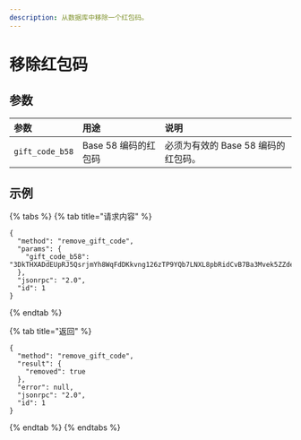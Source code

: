 ```yaml
---
description: 从数据库中移除一个红包码。
---
```


# 移除红包码

## 参数

| 参数 | 用途 | 说明 |
| :--- | :--- | :--- |
| `gift_code_b58` | Base 58 编码的红包码 | 必须为有效的 Base 58 编码的红包码。 |

## 示例

{% tabs %}
{% tab title="请求内容" %}
```text
{
  "method": "remove_gift_code",
  "params": {
    "gift_code_b58": "3DkTHXADdEUpRJ5QsrjmYh8WqFdDKkvng126zTP9YQb7LNXL8pbRidCvB7Ba3Mvek5ZZdev8EXNPrJBpGdtvfjk3hew1phmjdkf5mp35mbyvhB8UjRqoJJqDRswLrmKQL",
  },
  "jsonrpc": "2.0",
  "id": 1
}
```
{% endtab %}

{% tab title="返回" %}
```text
{
  "method": "remove_gift_code",
  "result": {
    "removed": true
  },
  "error": null,
  "jsonrpc": "2.0",
  "id": 1
}
```
{% endtab %}
{% endtabs %}

